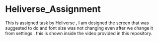 # Heliverse_Assignment
This is assigned task by Heliverse , I am designed the screen that was suggested to do and font size was not changing even after we change it from settings .
this is shown inside the video provided in this repository.
